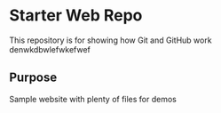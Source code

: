 # Starter Web Repo

This repository is for showing how Git and GitHub work
denwkdbwlefwkefwef

## Purpose

Sample website with plenty of files for demos
